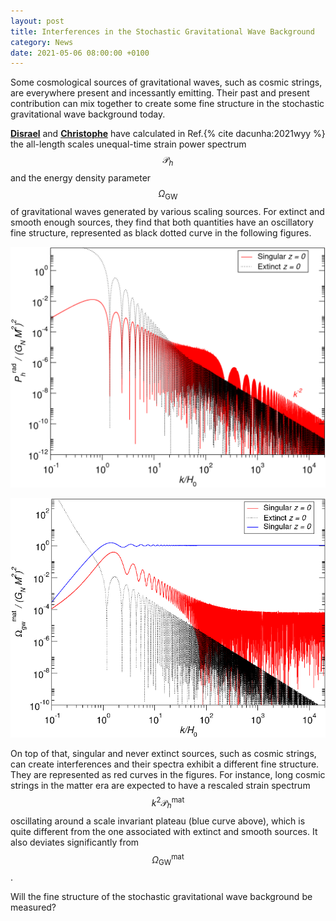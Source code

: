 ```yaml
---
layout: post
title: Interferences in the Stochastic Gravitational Wave Background
category: News
date: 2021-05-06 08:00:00 +0100
---
```


Some cosmological sources of gravitational waves, such as cosmic
strings, are everywhere present and incessantly emitting. Their past
and present contribution can mix together to create some fine structure in
the stochastic gravitational wave background today.

[**Disrael**](/members/dacunha.html) and
[**Christophe**](/members/chris.html) have calculated in Ref.{% cite
dacunha:2021wyy %} the all-length scales unequal-time strain power
spectrum $$\mathcal{P}_h$$ and the energy density parameter
$$\Omega_{\mathrm{GW}}$$ of gravitational waves generated by
various scaling sources. For extinct and smooth enough sources, they find that both quantities
have an oscillatory fine structure, represented as black dotted curve in the following
figures.

![csSmat](/assets/images/2021.14231/singular_Ph_radinmat.png)

![csEmat](/assets/images/2021.14231/singular_OmegaGW_mat.png)

On top of that, singular and never extinct sources, such as cosmic
strings, can create interferences and their spectra exhibit a
different fine structure. They are represented as red curves in the
figures. For instance, long cosmic strings in the matter era are
expected to have a rescaled strain spectrum $$k^2
\mathcal{P}_h^{\mathrm{mat}}$$ oscillating around a scale invariant
plateau (blue curve above), which is quite different from the one
associated with extinct and smooth sources. It also deviates
significantly from $$\Omega_{\mathrm{GW}}^{\mathrm{mat}}$$.

Will the fine structure of the stochastic gravitational wave
background be measured?

